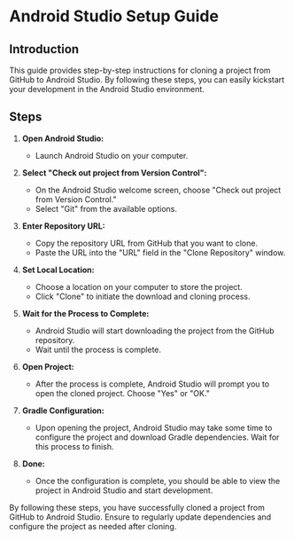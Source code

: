 # Android Studio Setup Guide

## Introduction

This guide provides step-by-step instructions for cloning a project from GitHub to Android Studio. By following these steps, you can easily kickstart your development in the Android Studio environment.

## Steps

1. **Open Android Studio:**
   - Launch Android Studio on your computer.

2. **Select "Check out project from Version Control":**
   - On the Android Studio welcome screen, choose "Check out project from Version Control."
   - Select "Git" from the available options.

3. **Enter Repository URL:**
   - Copy the repository URL from GitHub that you want to clone.
   - Paste the URL into the "URL" field in the "Clone Repository" window.

4. **Set Local Location:**
   - Choose a location on your computer to store the project.
   - Click "Clone" to initiate the download and cloning process.

5. **Wait for the Process to Complete:**
   - Android Studio will start downloading the project from the GitHub repository.
   - Wait until the process is complete.

6. **Open Project:**
   - After the process is complete, Android Studio will prompt you to open the cloned project. Choose "Yes" or "OK."

7. **Gradle Configuration:**
   - Upon opening the project, Android Studio may take some time to configure the project and download Gradle dependencies. Wait for this process to finish.

8. **Done:**
   - Once the configuration is complete, you should be able to view the project in Android Studio and start development.

By following these steps, you have successfully cloned a project from GitHub to Android Studio. Ensure to regularly update dependencies and configure the project as needed after cloning.
